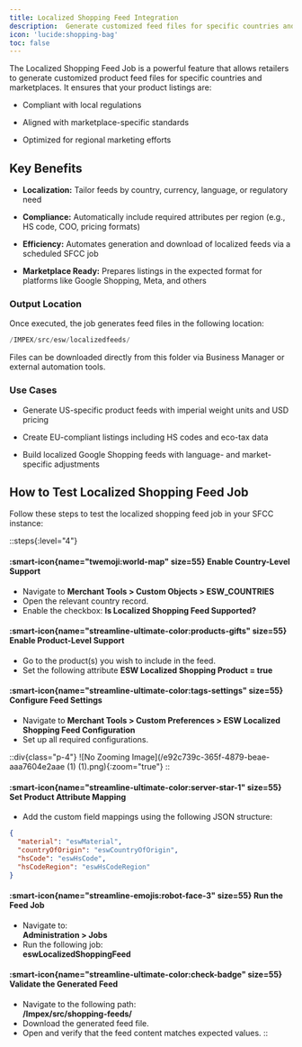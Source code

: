 ```yaml
---
title: Localized Shopping Feed Integration
description:  Generate customized feed files for specific countries and marketplaces.
icon: 'lucide:shopping-bag'
toc: false
---
```


The Localized Shopping Feed Job is a powerful feature that allows retailers to generate customized product feed files for specific countries and marketplaces. It ensures that your product listings are:

- Compliant with local regulations

- Aligned with marketplace-specific standards

- Optimized for regional marketing efforts

## Key Benefits

- **Localization:** Tailor feeds by country, currency, language, or regulatory need

- **Compliance:** Automatically include required attributes per region (e.g., HS code, COO, pricing formats)

- **Efficiency:** Automates generation and download of localized feeds via a scheduled SFCC job

- **Marketplace Ready:** Prepares listings in the expected format for platforms like Google Shopping, Meta, and others

### Output Location

Once executed, the job generates feed files in the following location:

```swift
/IMPEX/src/esw/localizedfeeds/
```
Files can be downloaded directly from this folder via Business Manager or external automation tools.

### Use Cases

- Generate US-specific product feeds with imperial weight units and USD pricing

- Create EU-compliant listings including HS codes and eco-tax data

- Build localized Google Shopping feeds with language- and market-specific adjustments

## How to Test Localized Shopping Feed Job

Follow these steps to test the localized shopping feed job in your SFCC instance:

::steps{:level="4"}

#### :smart-icon{name="twemoji:world-map" size=55} Enable Country-Level Support  

- Navigate to **Merchant Tools > Custom Objects > ESW_COUNTRIES**
- Open the relevant country record.
- Enable the checkbox: **Is Localized Shopping Feed Supported?**


#### :smart-icon{name="streamline-ultimate-color:products-gifts" size=55} Enable Product-Level Support  

- Go to the product(s) you wish to include in the feed.
- Set the following attribute **ESW Localized Shopping Product = true**

#### :smart-icon{name="streamline-ultimate-color:tags-settings" size=55} Configure Feed Settings  

- Navigate to **Merchant Tools > Custom Preferences > ESW Localized Shopping Feed Configuration**
- Set up all required configurations.

::div{class="p-4"}
![No Zooming Image](/e92c739c-365f-4879-beae-aaa7604e2aae (1) (1).png){:zoom="true"}
::

#### :smart-icon{name="streamline-ultimate-color:server-star-1" size=55} Set Product Attribute Mapping  

- Add the custom field mappings using the following JSON structure:

```json
{
  "material": "eswMaterial",
  "countryOfOrigin": "eswCountryOfOrigin",
  "hsCode": "eswHsCode",
  "hsCodeRegion": "eswHsCodeRegion"
}
```

#### :smart-icon{name="streamline-emojis:robot-face-3" size=55} Run the Feed Job  

- Navigate to:  
  **Administration > Jobs**
- Run the following job:  
  **eswLocalizedShoppingFeed**


#### :smart-icon{name="streamline-ultimate-color:check-badge" size=55} Validate the Generated Feed  

- Navigate to the following path:  
  **/Impex/src/shopping-feeds/**
- Download the generated feed file.
- Open and verify that the feed content matches expected values.
::
